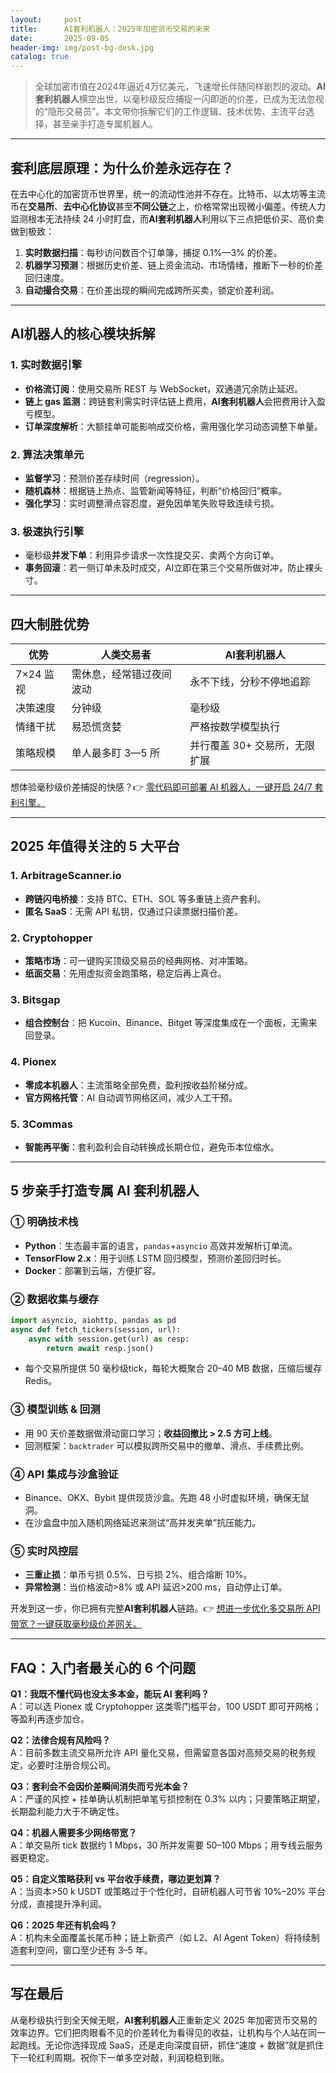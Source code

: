 ```yaml
---
layout:     post
title:      AI套利机器人：2025年加密货币交易的未来
date:       2025-09-05
header-img: img/post-bg-desk.jpg
catalog: true
---
```


> 全球加密市值在2024年逼近4万亿美元，飞速增长伴随同样剧烈的波动。**AI套利机器人**横空出世，以毫秒级反应捕捉一闪即逝的价差，已成为无法忽视的“隐形交易员”。本文带你拆解它们的工作逻辑、技术优势、主流平台选择，甚至亲手打造专属机器人。

---

## 套利底层原理：为什么价差永远存在？

在去中心化的加密货币世界里，统一的流动性池并不存在。比特币、以太坊等主流币在**交易所**、**去中心化协议**甚至**不同公链**之上，价格常常出现微小偏差。传统人力监测根本无法持续 24 小时盯盘，而**AI套利机器人**利用以下三点把低价买、高价卖做到极致：

1. **实时数据扫描**：每秒访问数百个订单簿，捕捉 0.1%—3% 的价差。
2. **机器学习预测**：根据历史价差、链上资金流动、市场情绪，推断下一秒的价差回归速度。
3. **自动撮合交易**：在价差出现的瞬间完成跨所买卖，锁定价差利润。

---

## AI机器人的核心模块拆解

### 1. 实时数据引擎
- **价格流订阅**：使用交易所 REST 与 WebSocket，双通道冗余防止延迟。
- **链上 gas 监测**：跨链套利需实时评估链上费用，**AI套利机器人**会把费用计入盈亏模型。
- **订单深度解析**：大额挂单可能影响成交价格，需用强化学习动态调整下单量。

### 2. 算法决策单元
- **监督学习**：预测价差存续时间（regression）。
- **随机森林**：根据链上热点、监管新闻等特征，判断“价格回归”概率。
- **强化学习**：实时调整滑点容忍度，避免因单笔失败导致连续亏损。

### 3. 极速执行引擎
- 毫秒级**并发下单**：利用异步请求一次性提交买、卖两个方向订单。
- **事务回滚**：若一侧订单未及时成交，AI立即在第三个交易所做对冲，防止裸头寸。

---

## 四大制胜优势

| 优势             | 人类交易者                | **AI套利机器人**              |
|------------------|---------------------------|-------------------------------|
| 7×24 监视        | 需休息，经常错过夜间波动   | 永不下线，分秒不停地追踪      |
| 决策速度         | 分钟级                    | 毫秒级                        |
| 情绪干扰         | 易恐慌贪婪                | 严格按数学模型执行            |
| 策略规模         | 单人最多盯 3—5 所          | 并行覆盖 30+ 交易所，无限扩展 |

想体验毫秒级价差捕捉的快感？👉 [零代码即可部署 AI 机器人，一键开启 24/7 套利引擎。](https://okxdog.com/)

---

## 2025 年值得关注的 5 大平台

### 1. ArbitrageScanner.io
- **跨链闪电桥接**：支持 BTC、ETH、SOL 等多重链上资产套利。
- **匿名 SaaS**：无需 API 私钥，仅通过只读票据扫描价差。

### 2. Cryptohopper
- **策略市场**：可一键购买顶级交易员的经典网格、对冲策略。
- **纸面交易**：先用虚拟资金跑策略，稳定后再上真仓。

### 3. Bitsgap
- **组合控制台**：把 Kucoin、Binance、Bitget 等深度集成在一个面板，无需来回登录。

### 4. Pionex
- **零成本机器人**：主流策略全部免费，盈利按收益阶梯分成。
- **官方网格托管**：AI 自动调节网格区间，减少人工干预。

### 5. 3Commas
- **智能再平衡**：套利盈利会自动转换成长期仓位，避免币本位缩水。

---

## 5 步亲手打造专属 AI 套利机器人

### ① 明确技术栈
- **Python**：生态最丰富的语言，`pandas`+`asyncio` 高效并发解析订单流。
- **TensorFlow 2.x**：用于训练 LSTM 回归模型，预测价差回归时长。
- **Docker**：部署到云端，方便扩容。

### ② 数据收集与缓存
```python
import asyncio, aiohttp, pandas as pd
async def fetch_tickers(session, url):
    async with session.get(url) as resp:
        return await resp.json()
```
- 每个交易所提供 50 毫秒级tick，每轮大概聚合 20–40 MB 数据，压缩后缓存 Redis。

### ③ 模型训练 & 回测
- 用 90 天价差数据做滑动窗口学习；**收益回撤比 > 2.5 方可上线**。
- 回测框架：`backtrader` 可以模拟跨所交易中的撤单、滑点、手续费比例。

### ④ API 集成与沙盒验证
- Binance、OKX、Bybit 提供现货沙盒。先跑 48 小时虚拟环境，确保无鼠洞。
- 在沙盒盘中加入随机网络延迟来测试“高并发夹单”抗压能力。

### ⑤ 实时风控层
- **三重止损**：单币亏损 0.5%、日亏损 2%、组合熔断 10%。
- **异常检测**：当价格波动>8% 或 API 延迟>200 ms，自动停止订单。

开发到这一步，你已拥有完整**AI套利机器人**链路。👉 [想进一步优化多交易所 API 带宽？一键获取毫秒级价差网关。](https://okxdog.com/)

---

## FAQ：入门者最关心的 6 个问题

**Q1：我既不懂代码也没太多本金，能玩 AI 套利吗？**  
A：可以选 Pionex 或 Cryptohopper 这类零门槛平台，100 USDT 即可开网格；等盈利再逐步加仓。

**Q2：法律合规有风险吗？**  
A：目前多数主流交易所允许 API 量化交易，但需留意各国对高频交易的税务规定，必要时注册合规公司。

**Q3：套利会不会因价差瞬间消失而亏光本金？**  
A：严谨的风控 + 挂单确认机制把单笔亏损控制在 0.3% 以内；只要策略正期望，长期盈利能力大于不确定性。

**Q4：机器人需要多少网络带宽？**  
A：单交易所 tick 数据约 1 Mbps，30 所并发需要 50–100 Mbps；用专线云服务器更稳定。

**Q5：自定义策略获利 vs 平台收手续费，哪边更划算？**  
A：当资本>50 k USDT 或策略过于个性化时，自研机器人可节省 10%–20% 平台分成，直接提升净利润。

**Q6：2025 年还有机会吗？**  
A：机构未全面覆盖长尾币种；链上新资产（如 L2、AI Agent Token）将持续制造套利空间，窗口至少还有 3–5 年。

---

## 写在最后

从毫秒级执行到全天候无眠，**AI套利机器人**正重新定义 2025 年加密货币交易的效率边界。它们把肉眼看不见的价差转化为看得见的收益，让机构与个人站在同一起跑线。无论你选择现成 SaaS，还是走向深度自研，抓住“速度 + 数据”就是抓住下一轮红利周期。祝你下一单多空对敲，利润稳稳到账。